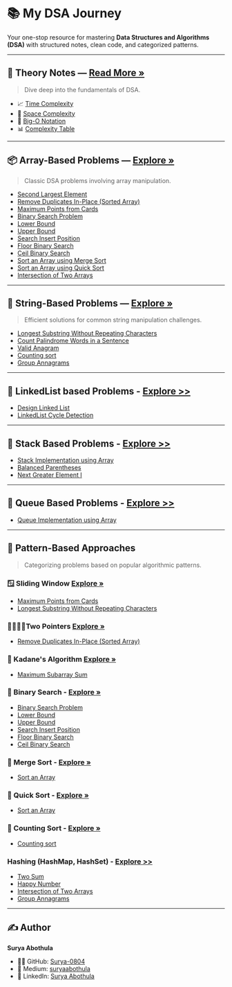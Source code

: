 # 📚 My DSA Journey

Your one-stop resource for mastering **Data Structures and Algorithms (DSA)** with structured notes, clean code, and categorized patterns.

---

## 📘 Theory Notes — [Read More »](./0-Theory/Readme.md)

> Dive deep into the fundamentals of DSA.

- 📈 [Time Complexity](./0-Theory/01-time-complexity.md)
- 🧠 [Space Complexity](./0-Theory/02-space-complexity.md)
- 🧮 [Big-O Notation](./0-Theory/03-big-o-notation.md)
- 📊 [Complexity Table](./0-Theory/04-complexity-table.md)

---

## 📦 Array-Based Problems — [Explore »](./1-Array/Readme.md)

> Classic DSA problems involving array manipulation.

- [Second Largest Element](./1-Array/SecondLargestElement.java)
- [Remove Duplicates In-Place (Sorted Array)](./1-Array/RemoveDuplicatesFromSortedArray.java)
- [Maximum Points from Cards](./1-Array/MaximunPoints.java)
- [Binary Search Problem](./1-Array/BinarySearchProblem.java)
- [Lower Bound](./1-Array/LowerBound.java)
- [Upper Bound](./1-Array/UpperBound.java)
- [Search Insert Position](./1-Array/SearchInsertPosition.java)
- [Floor Binary Search](./1-Array/FloorBS.java)
- [Ceil Binary Search](./1-Array/CeilBS.java)
- [Sort an Array using Merge Sort](./1-Array/MergeSortRecursive.java)
- [Sort an Array using Quick Sort](./1-Array/QuickSortRecursive.java)
- [Intersection of Two Arrays](./1-Array/IntersectionOfTwoArrays.java)

---

## 🧵 String-Based Problems — [Explore »](./2-String/Readme.md)

> Efficient solutions for common string manipulation challenges.

- [Longest Substring Without Repeating Characters](./2-String/LongestSubstring.java)
- [Count Palindrome Words in a Sentence](./2-String/CountPalindromes.java)
- [Valid Anagram](./2-String/Anagram.java)
- [Counting sort](./2-String/CountingSort.java)
- [Group Annagrams](./1-Array/GroupAnnagrams.java)

---

## 🔗 LinkedList based Problems - [Explore >>](./4-LinkedList/Readme.md)

>

- [Design Linked List](./4-LinkedList/DesignLinkedList.java)
- [LinkedList Cycle Detection](./4-LinkedList/LinkedListCycle.java)

---

## 🔗 Stack Based Problems - [Explore >>](./5-Stack&Queue/StackReadme.md)

- [Stack Implementation using Array](./5-Stack&Queue/StackImplementationUsingArray.java)
- [Balanced Parentheses](./5-Stack&Queue/BalancedParentheses.java)
- [Next Greater Element I](./5-Stack&Queue/NextGreaterElement1.java)

---

## 🔗 Queue Based Problems - [Explore >>](./5-Stack&Queue/QueueReadme.md)

- [Queue Implementation using Array](./5-Stack&Queue/QueueImplementationUsingArray.java)

---

## 🔁 Pattern-Based Approaches

> Categorizing problems based on popular algorithmic patterns.

### 🪟 Sliding Window [Explore »](./Patterns/01-SlidingWindow/sliding-window.md)

- [Maximum Points from Cards](./Patterns/01-SlidingWindow/MaximunPoints.java)
- [Longest Substring Without Repeating Characters](./Patterns/01-SlidingWindow/LongestSubstring.java)

### 🧍‍♂️🧍‍♀️Two Pointers [Explore »](./Patterns/01-TwoPointers//Readme.md)

- [Remove Duplicates In-Place (Sorted Array)](./Patterns/01-TwoPointers//RemoveDuplicatesFromSortedArray.java)

### 🔄 Kadane's Algorithm [Explore »](./Patterns/2-Kadane/notes.md)

- [Maximum Subarray Sum](./Patterns/2-Kadane/MaximunSubarraySum.java)

### 🔄 Binary Search - [Explore »](./Patterns/3-BinarySearch/notes.md)

- [Binary Search Problem](./Patterns/3-BinarySearch/BinarySearchProblem.java)
- [Lower Bound](./Patterns/3-BinarySearch/LowerBound.java)
- [Upper Bound](./Patterns/3-BinarySearch/UpperBound.java)
- [Search Insert Position](./Patterns/3-BinarySearch/SearchInsertPosition.java)
- [Floor Binary Search](./Patterns/3-BinarySearch/FloorBS.java)
- [Ceil Binary Search](./Patterns/3-BinarySearch/CeilBS.java)

### 🔄 Merge Sort - [Explore »](./Patterns/4-MergeSort/notes.md)

- [Sort an Array](./Patterns/4-MergeSort/MergeSortRecursive.java)

### 🔄 Quick Sort - [Explore »](./Patterns/5-QuickSort/notes.md)

- [Sort an Array](./Patterns/5-QuickSort/QuickSortRecursive.java)

### 🔄 Counting Sort - [Explore »](./Patterns/6-CountingSort/notes.md)

- [Counting sort](./Patterns/6-CountingSort/CountingSort.java)

### Hashing (HashMap, HashSet) - [Explore >>](./Patterns/7-Hashing/notes.md)

- [Two Sum](./Patterns/7-Hashing/TwoSum.java)
- [Happy Number](./Patterns/7-Hashing/HappyNumber.java)
- [Intersection of Two Arrays](./Patterns/7-Hashing/IntersectionOfTwoArrays.java)
- [Group Annagrams](./Patterns/7-Hashing/GroupAnnagrams.java)

---

## ✍️ Author

**Surya Abothula**

- 🧑‍💻 GitHub: [Surya-0804](https://github.com/Surya-0804)
- 📝 Medium: [suryaabothula](https://medium.com/@surya.abothula)
- 💼 LinkedIn: [Surya Abothula](https://www.linkedin.com/in/suryaabothula)
